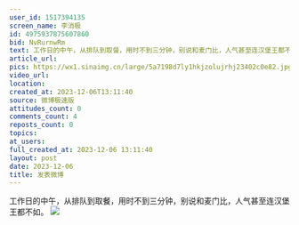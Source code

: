 ```yaml
---
user_id: 1517394135
screen_name: 李消极
id: 4975937875607860
bid: NvRurnwRm
text: 工作日的中午，从排队到取餐，用时不到三分钟，别说和麦门比，人气甚至连汉堡王都不如。 
article_url: 
pics: https://wx1.sinaimg.cn/large/5a7198d7ly1hkjzolujrhj23402c0e82.jpg
video_url: 
location: 
created_at: 2023-12-06T13:11:40
source: 微博极速版
attitudes_count: 0
comments_count: 4
reposts_count: 0
topics: 
at_users: 
full_created_at: 2023-12-06 13:11:40
layout: post
date: 2023-12-06
title: 发表微博
---
```


工作日的中午，从排队到取餐，用时不到三分钟，别说和麦门比，人气甚至连汉堡王都不如。 
![](https://image.baidu.com/search/down?url=https://wx1.sinaimg.cn/large/5a7198d7ly1hkjzolujrhj23402c0e82.jpg)
